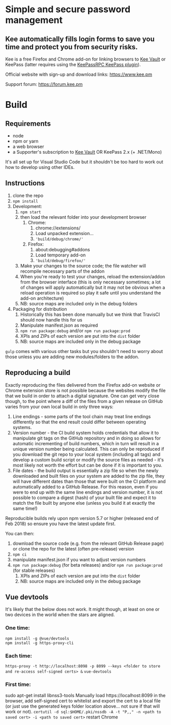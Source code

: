 # Simple and secure password management

## Kee automatically fills login forms to save you time and protect you from security risks.

Kee is a free Firefox and Chrome add-on for linking browsers to [Kee Vault](https://keevault.pm) or KeePass (latter requires using the [KeePassRPC KeePass plugin](https://github.com/kee-org/keepassrpc)).

Official website with sign-up and download links: https://www.kee.pm

Support forum: https://forum.kee.pm

# Build

## Requirements

* node
* npm or yarn
* a web browser
* a Supporter's subscription to [Kee Vault](https://keevault.pm) OR KeePass 2.x (+ .NET/Mono)

It's all set up for Visual Studio Code but it shouldn't be too hard to work out how to develop using other IDEs.

## Instructions

1. clone the repo
1. `npm install`
1. Development:
   1. `npm start`
   1. then load the relevant folder into your development browser
      1. Chrome:
         1. chrome://extensions/
         1. Load unpacked extension...
         1. `'build/debug/chrome/'`
      1. Firefox:
         1. about:debugging#addons
         1. Load temporary add-on
         1. `'build/debug/firefox/'`
   1. Make your changes to the source code; the file watcher will recompile necessary parts of the addon
   1. When you're ready to test your changes, reload the extension/addon from the browser interface (this is only necessary sometimes; a lot of changes will apply automatically but it may not be obvious when a reload operation is required so play it safe until you understand the add-on architecture)
   1. NB: source maps are included only in the debug folders
1. Packaging for distribution
   1. Historically this has been done manually but we think that TravisCI should now handle this for us
   1. Manipulate manifest.json as required
   1. `npm run package:debug` and/or `npm run package:prod`
   1. XPIs and ZIPs of each version are put into the `dist` folder
   1. NB: source maps are included only in the debug package

`gulp` comes with various other tasks but you shouldn't need to worry about those unless you are adding new modules/folders to the addon.

## Reproducing a build

Exactly reproducing the files delivered from the Firefox add-on website or Chrome extension store is not possible because the websites modify the file that we build in order to attach a digital signature. One can get very close though, to the point where a diff of the files from a given release on GitHub varies from your own local build in only three ways:

1. Line endings - some parts of the tool chain may treat line endings differently so that the end result could differ between operating systems.
2. Version number - the CI build system holds credentials that allow it to manipulate git tags on the GitHub repository and in doing so allows for automatic incrementing of build numbers, which in turn will result in a unique version number being calculated. This can only be reproduced if you download the git repo to your local system (including all tags) and develop a custom build script or modify the source files as needed - it's most likely not worth the effort but can be done if it is important to you.
3. File dates - the build output is essentially a zip file so when the newly downloaded and built files on your system are added to the zip file, they will have different dates than those that were built on the CI platform and automatically added to a GitHub Release. For this reason, even if you were to end up with the same line endings and version number, it is not possible to compare a digest (hash) of your built file and expect it to match the file built by anyone else (unless you build it at exactly the same time!)

Reproducible builds rely upon npm version 5.7 or higher (released end of Feb 2018) so ensure you have the latest update first.

You can then:

1. download the source code (e.g. from the relevant GitHub Release page) or clone the repo for the latest (often pre-release) version
1. `npm ci`
1. manipulate manifest.json if you want to adjust version numbers
1. `npm run package:debug` (for beta releases) and/or `npm run package:prod` (for stable releases)
   1. XPIs and ZIPs of each version are put into the `dist` folder
   1. NB: source maps are included only in the debug package


## Vue devtools

It's likely that the below does not work. It might though, at least on one or two devices in the world when the stars are aligned.

### One time:
````
npm install -g @vue/devtools
npm install -g https-proxy-cli
````

### Each time:

`https-proxy -t http://localhost:8098 -p 8099 --keys <folder to store and re-access self-signed certs> &`
`vue-devtools`

### First time:

sudo apt-get install libnss3-tools
Manually load https://localhost:8099 in the browser, add self-signed cert to whitelist and export the cert to a local file (or just use the generated keys folder location above... not sure if that will work or not).
`certutil -d sql:$HOME/.pki/nssdb -A -t "P,," -n <path to saved cert> -i <path to saved cert>`
restart Chrome
